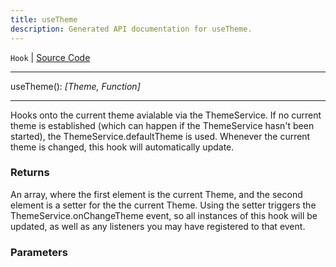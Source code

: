 ```yaml
---
title: useTheme
description: Generated API documentation for useTheme.
---
```


`Hook` | [Source Code](https://github.com/mrCamelCode/jtjs/blob/ddfaeb1a2c9bf793372bb41076f65f452b124091/libs/react/lib/hooks/use-theme.hook.ts#L16)

---

useTheme(): _[Theme, Function]_

---

Hooks onto the current theme avialable via the ThemeService. If no
current theme is established (which can happen if the ThemeService
hasn't been started), the ThemeService.defaultTheme is used. Whenever
the current theme is changed, this hook will automatically update.

### Returns
An array, where the first element is the current Theme,
and the second element is a setter for the the current Theme. Using
the setter triggers the ThemeService.onChangeTheme event, so all
instances of this hook will be updated, as well as any listeners you may
have registered to that event.

### Parameters

